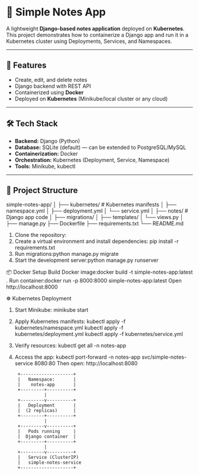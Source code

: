 # 📝 Simple Notes App

A lightweight **Django-based notes application** deployed on **Kubernetes**.  
This project demonstrates how to containerize a Django app and run it in a Kubernetes cluster using Deployments, Services, and Namespaces.

---

## 🚀 Features
- Create, edit, and delete notes
- Django backend with REST API
- Containerized using **Docker**
- Deployed on **Kubernetes** (Minikube/local cluster or any cloud)

---

## 🛠️ Tech Stack
- **Backend:** Django (Python)
- **Database:** SQLite (default) — can be extended to PostgreSQL/MySQL
- **Containerization:** Docker
- **Orchestration:** Kubernetes (Deployment, Service, Namespace)
- **Tools:** Minikube, kubectl

---

## 📂 Project Structure
simple-notes-app/
│
├── kubernetes/ # Kubernetes manifests
│ ├── namespace.yml
│ ├── deployment.yml
│ └── service.yml
│
├── notes/ # Django app code
│ ├── migrations/
│ ├── templates/
│ └── views.py
│
├── manage.py
├── Dockerfile
├── requirements.txt
└── README.md

1. Clone the repository:
2. Create a virtual environment and install dependencies: pip install -r requirements.txt
3. Run migrations:python manage.py migrate
4. Start the development server:python manage.py runserver

📦 Docker Setup
Build Docker image:docker build -t simple-notes-app:latest .
Run container:docker run -p 8000:8000 simple-notes-app:latest
Open http://localhost:8000

☸️ Kubernetes Deployment
1. Start Minikube: minikube start
2. Apply Kubernetes manifests: kubectl apply -f kubernetes/namespace.yml
kubectl apply -f kubernetes/deployment.yml
kubectl apply -f kubernetes/service.yml
3. Verify resources: kubectl get all -n notes-app
4. Access the app: kubectl port-forward -n notes-app svc/simple-notes-service 8080:80
Then open: http://localhost:8080


        +--------------------+
        |   Namespace:       |
        |    notes-app       |
        +---------+----------+
                  |
        +---------v----------+
        |   Deployment       |
        |  (2 replicas)      |
        +---------+----------+
                  |
        +---------v----------+
        |   Pods running     |
        |  Django container  |
        +---------+----------+
                  |
        +---------v----------+
        |   Service (ClusterIP)
        |   simple-notes-service
        +--------------------+
